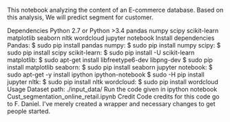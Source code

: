 This notebook analyzing the content of an E-commerce database. Based on this analysis, We will predict segment for customer.

Dependencies
Python 2.7 or Python >3.4
pandas
numpy
scipy
scikit-learn
matplotlib
seaborn
nltk
wordcloud
jupyter notebook
Install dependencies
Pandas:           $ sudo pip install pandas
numpy:            $ sudo pip install numpy
scipy:            $ sudo pip install scipy
scikit-learn:     $ sudo pip install -U scikit-learn
matplotlib: 
                  $ sudo apt-get install libfreetype6-dev libpng-dev
                  $ sudo pip install matplotlib 
seaborn:          $ sudo pip install seaborn
jupyter notebook: $ sudo apt-get -y install ipython ipython-notebook
                  $ sudo -H pip install jupyter
nltk:              $ sudo pip install nltk
wordcloud:         $ sudo pip install wordcloud
Usage
Dataset path: ./input_data/
Run the code given in ipython notebook Cust_segmentation_online_retail.ipynb
Credit
Code credits for this code go to F. Daniel. I've merely created a wrapper and necessary changes to get people started.
